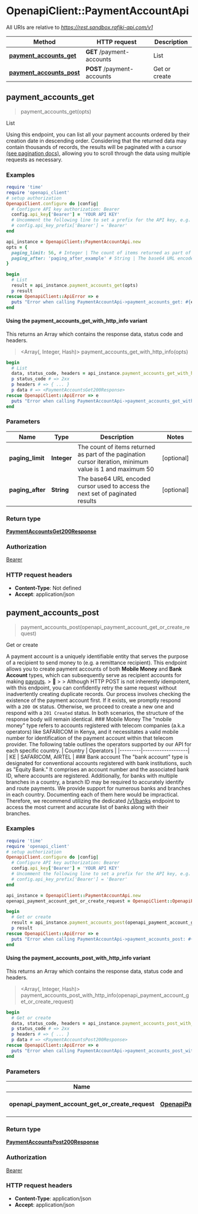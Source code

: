 # OpenapiClient::PaymentAccountApi

All URIs are relative to *https://rest.sandbox.rafiki-api.com/v1*

| Method | HTTP request | Description |
| ------ | ------------ | ----------- |
| [**payment_accounts_get**](PaymentAccountApi.md#payment_accounts_get) | **GET** /payment-accounts | List |
| [**payment_accounts_post**](PaymentAccountApi.md#payment_accounts_post) | **POST** /payment-accounts | Get or create |


## payment_accounts_get

> <PaymentAccountsGet200Response> payment_accounts_get(opts)

List

Using this endpoint, you can list all your payment accounts ordered by their creation date in descending order. Considering that the returned data may contain thousands of records, the results will be paginated with a cursor [(see pagination docs)](pagination), allowing you to scroll through the data using multiple requests as necessary. 

### Examples

```ruby
require 'time'
require 'openapi_client'
# setup authorization
OpenapiClient.configure do |config|
  # Configure API key authorization: Bearer
  config.api_key['Bearer'] = 'YOUR API KEY'
  # Uncomment the following line to set a prefix for the API key, e.g. 'Bearer' (defaults to nil)
  # config.api_key_prefix['Bearer'] = 'Bearer'
end

api_instance = OpenapiClient::PaymentAccountApi.new
opts = {
  paging_limit: 56, # Integer | The count of items returned as part of the pagination cursor iteration, minimum value is 1 and maximum 50
  paging_after: 'paging_after_example' # String | The base64 URL encoded cursor used to access the next set of paginated results
}

begin
  # List
  result = api_instance.payment_accounts_get(opts)
  p result
rescue OpenapiClient::ApiError => e
  puts "Error when calling PaymentAccountApi->payment_accounts_get: #{e}"
end
```

#### Using the payment_accounts_get_with_http_info variant

This returns an Array which contains the response data, status code and headers.

> <Array(<PaymentAccountsGet200Response>, Integer, Hash)> payment_accounts_get_with_http_info(opts)

```ruby
begin
  # List
  data, status_code, headers = api_instance.payment_accounts_get_with_http_info(opts)
  p status_code # => 2xx
  p headers # => { ... }
  p data # => <PaymentAccountsGet200Response>
rescue OpenapiClient::ApiError => e
  puts "Error when calling PaymentAccountApi->payment_accounts_get_with_http_info: #{e}"
end
```

### Parameters

| Name | Type | Description | Notes |
| ---- | ---- | ----------- | ----- |
| **paging_limit** | **Integer** | The count of items returned as part of the pagination cursor iteration, minimum value is 1 and maximum 50 | [optional] |
| **paging_after** | **String** | The base64 URL encoded cursor used to access the next set of paginated results | [optional] |

### Return type

[**PaymentAccountsGet200Response**](PaymentAccountsGet200Response.md)

### Authorization

[Bearer](../README.md#Bearer)

### HTTP request headers

- **Content-Type**: Not defined
- **Accept**: application/json


## payment_accounts_post

> <PaymentAccountsPost200Response> payment_accounts_post(openapi_payment_account_get_or_create_request)

Get or create

A payment account is a uniquely identifiable entity that serves the purpose of a recipient to send money to (e.g. a remittance recipient).  This endpoint allows you to create payment accounts of both **Mobile Money** and **Bank Account** types, which can subsequently serve as recipient accounts for making [payouts](post_payouts).  > 💁 > > Although HTTP POST is not inherently idempotent, with this endpoint, you can confidently retry the same request without inadvertently creating duplicate records. Our process involves checking the existence of the payment account first. If it exists, we promptly respond with a `200 OK` status. Otherwise, we proceed to create a new one and respond with a `201 Created` status. In both scenarios, the structure of the response body will remain identical.  ### Mobile Money  The \"mobile money\" type refers to accounts registered with telecom companies (a.k.a operators) like SAFARICOM in Kenya, and it necessitates a valid mobile number for identification of the payment account within that telecom provider.  The following table outlines the operators supported by our API for each specific country.  | Country | Operators         | |---------|-------------------| | KE      | SAFARICOM, AIRTEL |  ### Bank account  The \"bank account\" type is designated for conventional accounts registered with bank institutions, such as \"Equity Bank.\" It comprises an account number and the associated bank ID, where accounts are registered. Additionally, for banks with multiple branches in a country, a branch ID may be required to accurately identify and route payments.  We provide support for numerous banks and branches in each country. Documenting each of them here would be impractical. Therefore, we recommend utilizing the dedicated [/v1/banks](get_banks) endpoint to access the most current and accurate list of banks along with their branches. 

### Examples

```ruby
require 'time'
require 'openapi_client'
# setup authorization
OpenapiClient.configure do |config|
  # Configure API key authorization: Bearer
  config.api_key['Bearer'] = 'YOUR API KEY'
  # Uncomment the following line to set a prefix for the API key, e.g. 'Bearer' (defaults to nil)
  # config.api_key_prefix['Bearer'] = 'Bearer'
end

api_instance = OpenapiClient::PaymentAccountApi.new
openapi_payment_account_get_or_create_request = OpenapiClient::OpenapiPaymentAccountGetOrCreateRequest.new # OpenapiPaymentAccountGetOrCreateRequest | The payment account

begin
  # Get or create
  result = api_instance.payment_accounts_post(openapi_payment_account_get_or_create_request)
  p result
rescue OpenapiClient::ApiError => e
  puts "Error when calling PaymentAccountApi->payment_accounts_post: #{e}"
end
```

#### Using the payment_accounts_post_with_http_info variant

This returns an Array which contains the response data, status code and headers.

> <Array(<PaymentAccountsPost200Response>, Integer, Hash)> payment_accounts_post_with_http_info(openapi_payment_account_get_or_create_request)

```ruby
begin
  # Get or create
  data, status_code, headers = api_instance.payment_accounts_post_with_http_info(openapi_payment_account_get_or_create_request)
  p status_code # => 2xx
  p headers # => { ... }
  p data # => <PaymentAccountsPost200Response>
rescue OpenapiClient::ApiError => e
  puts "Error when calling PaymentAccountApi->payment_accounts_post_with_http_info: #{e}"
end
```

### Parameters

| Name | Type | Description | Notes |
| ---- | ---- | ----------- | ----- |
| **openapi_payment_account_get_or_create_request** | [**OpenapiPaymentAccountGetOrCreateRequest**](OpenapiPaymentAccountGetOrCreateRequest.md) | The payment account |  |

### Return type

[**PaymentAccountsPost200Response**](PaymentAccountsPost200Response.md)

### Authorization

[Bearer](../README.md#Bearer)

### HTTP request headers

- **Content-Type**: application/json
- **Accept**: application/json

